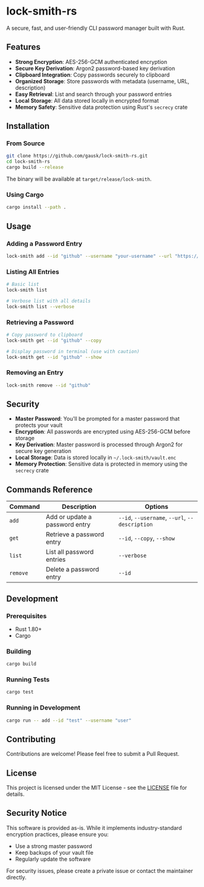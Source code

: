 # lock-smith-rs

A secure, fast, and user-friendly CLI password manager built with Rust.

## Features

- **Strong Encryption**: AES-256-GCM authenticated encryption
- **Secure Key Derivation**: Argon2 password-based key derivation
- **Clipboard Integration**: Copy passwords securely to clipboard
- **Organized Storage**: Store passwords with metadata (username, URL, description)
- **Easy Retrieval**: List and search through your password entries
- **Local Storage**: All data stored locally in encrypted format
- **Memory Safety**: Sensitive data protection using Rust's `secrecy` crate

## Installation

### From Source

```bash
git clone https://github.com/gausk/lock-smith-rs.git
cd lock-smith-rs
cargo build --release
```

The binary will be available at `target/release/lock-smith`.

### Using Cargo

```bash
cargo install --path .
```

## Usage

### Adding a Password Entry

```bash
lock-smith add --id "github" --username "your-username" --url "https://github.com" --description "GitHub account"
```

### Listing All Entries

```bash
# Basic list
lock-smith list

# Verbose list with all details
lock-smith list --verbose
```

### Retrieving a Password

```bash
# Copy password to clipboard
lock-smith get --id "github" --copy

# Display password in terminal (use with caution)
lock-smith get --id "github" --show
```

### Removing an Entry

```bash
lock-smith remove --id "github"
```

## Security

- **Master Password**: You'll be prompted for a master password that protects your vault
- **Encryption**: All passwords are encrypted using AES-256-GCM before storage
- **Key Derivation**: Master password is processed through Argon2 for secure key generation
- **Local Storage**: Data is stored locally in `~/.lock-smith/vault.enc`
- **Memory Protection**: Sensitive data is protected in memory using the `secrecy` crate

## Commands Reference

| Command | Description | Options |
|---------|-------------|---------|
| `add` | Add or update a password entry | `--id`, `--username`, `--url`, `--description` |
| `get` | Retrieve a password entry | `--id`, `--copy`, `--show` |
| `list` | List all password entries | `--verbose` |
| `remove` | Delete a password entry | `--id` |

## Development

### Prerequisites

- Rust 1.80+ 
- Cargo

### Building

```bash
cargo build
```

### Running Tests

```bash
cargo test
```

### Running in Development

```bash
cargo run -- add --id "test" --username "user"
```

## Contributing

Contributions are welcome! Please feel free to submit a Pull Request.

## License

This project is licensed under the MIT License - see the [LICENSE](LICENSE) file for details.

## Security Notice

This software is provided as-is. While it implements industry-standard encryption practices, please ensure you:
- Use a strong master password
- Keep backups of your vault file
- Regularly update the software

For security issues, please create a private issue or contact the maintainer directly.
